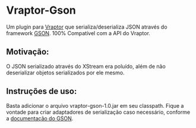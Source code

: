 Vraptor-Gson
============

Um plugin para [Vraptor](https://vraptor.org) que serializa/deserializa JSON através do framework [GSON](https://sites.google.com/site/gson/). 100% Compatível com a API do Vraptor.


Motivação:
----------
O JSON serializado através do XStream era poluído, além de não deserializar objetos serializados por ele mesmo.


Instruções de uso:
------------------
Basta adicionar o arquivo vraptor-gson-1.0.jar em seu classpath. Fique a vontade para criar adaptadores de serialização caso necessário, conforme a [documentação do GSON](https://sites.google.com/site/gson/gson-user-guide/).
